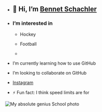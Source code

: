 - ## 🙂 Hi, I’m [Bennet Schachler](https://www.sac.on.ca/)
- ### I’m interested in
  - Hockey
  - Football
 
  - 
- I’m currently learning how to use GitHub
- I’m looking to collaborate on GitHub
- [Instagram](https://www.instagram.com/bennet_sch35/?hl=de)
  
- ⚡ Fun fact: I think speed limits are for
  
![My absolute genius School photo](https://dxbhsrqyrr690.cloudfront.net/sidearm.nextgen.sites/standrewscol.sidearmsports.com/images/2023/9/18/Schachler_Bennet_Grade_11.jpg)
<!---
BennetSchchlr/BennetSchchlr is a ✨ special ✨ repository because its `README.md` (this file) appears on your GitHub profile.
You can click the Preview link to take a look at your changes.
--->
